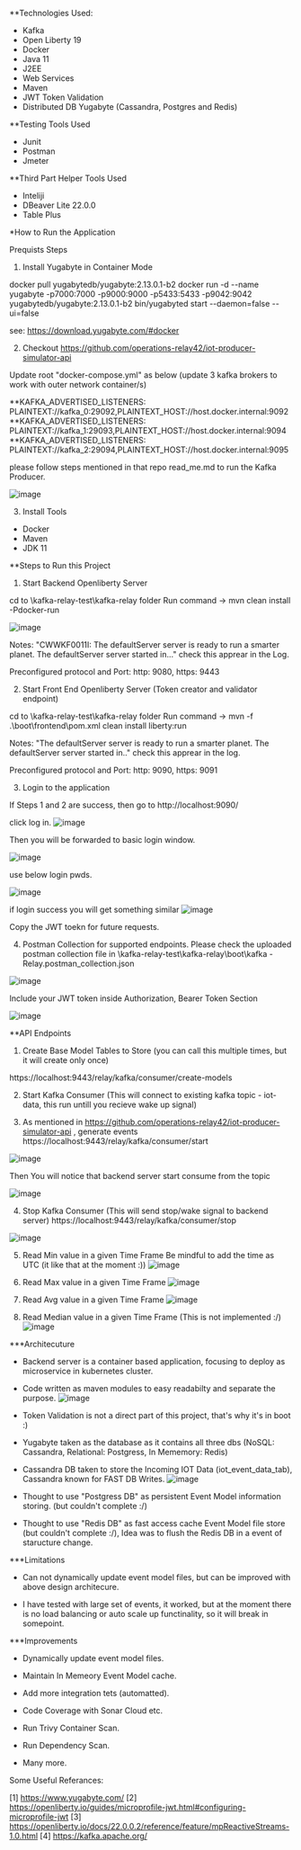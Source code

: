 **Technologies Used:
- Kafka 
- Open Liberty 19
- Docker
- Java 11
- J2EE
- Web Services
- Maven
- JWT Token Validation
- Distributed DB Yugabyte (Cassandra, Postgres and Redis)

**Testing Tools Used
- Junit
- Postman
- Jmeter

**Third Part Helper Tools Used

- Inteliji 
- DBeaver Lite 22.0.0
- Table Plus

*How to Run the Application

Prequists Steps

1. Install Yugabyte in Container Mode

docker pull yugabytedb/yugabyte:2.13.0.1-b2
docker run -d --name yugabyte  -p7000:7000 -p9000:9000 -p5433:5433 -p9042:9042 yugabytedb/yugabyte:2.13.0.1-b2 bin/yugabyted start --daemon=false --ui=false

see: https://download.yugabyte.com/#docker

2. Checkout https://github.com/operations-relay42/iot-producer-simulator-api

Update root "docker-compose.yml" as below (update 3 kafka brokers to work with outer network container/s)

**KAFKA_ADVERTISED_LISTENERS: PLAINTEXT://kafka_0:29092,PLAINTEXT_HOST://host.docker.internal:9092
**KAFKA_ADVERTISED_LISTENERS: PLAINTEXT://kafka_1:29093,PLAINTEXT_HOST://host.docker.internal:9094
**KAFKA_ADVERTISED_LISTENERS: PLAINTEXT://kafka_2:29094,PLAINTEXT_HOST://host.docker.internal:9095

please follow steps mentioned in that repo read_me.md to run the Kafka Producer.

![image](https://user-images.githubusercontent.com/3264237/160287473-0bf4af0f-a69d-4567-bc49-b048af289ff7.png)

3. Install Tools
- Docker
- Maven
- JDK 11

**Steps to Run this Project

1. Start Backend Openliberty Server

cd to \kafka-relay-test\kafka-relay folder
Run command ->  mvn clean install -Pdocker-run

![image](https://user-images.githubusercontent.com/3264237/160287813-d16d5af3-d26c-41bd-999c-7f3c3cd021dc.png)

Notes: "CWWKF0011I: The defaultServer server is ready to run a smarter planet. The defaultServer server started in..." check this apprear in the Log.

Preconfigured protocol and Port: http: 9080, https: 9443 

2. Start Front End Openliberty Server (Token creator and validator endpoint)  

cd to \kafka-relay-test\kafka-relay folder
Run command ->  mvn -f .\boot\frontend\pom.xml clean install liberty:run

Notes: "The defaultServer server is ready to run a smarter planet. The defaultServer server started in.." check this apprear in the log.

Preconfigured  protocol and Port: http: 9090, https: 9091

3. Login to the application 

If Steps 1 and 2 are success, then go to http://localhost:9090/

click log in.
![image](https://user-images.githubusercontent.com/3264237/160288082-6e007ae7-64c0-4baf-8138-94cd1a75bcbc.png)

Then you will be forwarded to basic login window.

![image](https://user-images.githubusercontent.com/3264237/160288136-ef302bfd-c095-45e8-82e7-1860dea43116.png)

use below login pwds.

 ![image](https://user-images.githubusercontent.com/3264237/160288176-7c0bd55a-7043-43b0-8a4d-05be265bef14.png)

if login success you will get something similar
![image](https://user-images.githubusercontent.com/3264237/160288267-1a73f086-4595-4dbe-a5d2-09c453eadbd7.png)

Copy the JWT toekn for future requests.

4. Postman Collection for supported endpoints.
Please check the uploaded postman collection file in \kafka-relay-test\kafka-relay\boot\kafka - Relay.postman_collection.json

![image](https://user-images.githubusercontent.com/3264237/160288363-84165959-8c87-4409-82b4-b04989dec01a.png)

Include your JWT token inside Authorization, Bearer Token Section

![image](https://user-images.githubusercontent.com/3264237/160288555-cdaefe2b-0f2b-4da7-a6f7-ce3d6b8a9385.png)


**API Endpoints

1) Create Base Model Tables to Store (you can call this multiple times, but it will create only once) 

https://localhost:9443/relay/kafka/consumer/create-models

2) Start Kafka Consumer (This will connect to existing kafka topic - iot-data, this run untill you recieve wake up signal)

3) As mentioned in https://github.com/operations-relay42/iot-producer-simulator-api , generate events 
https://localhost:9443/relay/kafka/consumer/start

![image](https://user-images.githubusercontent.com/3264237/160288705-729c3fca-ba49-4c30-b5f8-ab06968a9a7f.png)

Then You will notice that backend server start consume from the topic

![image](https://user-images.githubusercontent.com/3264237/160288730-bd8ec2f0-0524-4cf9-b1de-6bb346d2d37a.png)

4) Stop Kafka Consumer (This will send stop/wake signal to backend server)
https://localhost:9443/relay/kafka/consumer/stop

![image](https://user-images.githubusercontent.com/3264237/160288812-fdcec19e-be21-4c55-80c7-2aca86cc2b1c.png)

5) Read Min value in a given Time Frame 
Be mindful to add the time as UTC (it like that at the moment :))
![image](https://user-images.githubusercontent.com/3264237/160288842-8cefc4f8-04b8-4352-ad11-84d76d041be8.png)

5) Read Max value in a given Time Frame 
![image](https://user-images.githubusercontent.com/3264237/160288891-f32c67d1-8422-472b-a21b-3f5da8c6c212.png)

6) Read Avg value in a given Time Frame 
![image](https://user-images.githubusercontent.com/3264237/160288928-dda635c6-b791-4257-8fdf-5f4943a69f4c.png)

7) Read Median value in a given Time Frame (This is not implemented :/)
![image](https://user-images.githubusercontent.com/3264237/160288962-d497a09a-eb87-4996-a38b-c4cb9e4bb3b9.png)


***Architecuture

- Backend server is a container based application, focusing to deploy as microservice in kubernetes cluster.

- Code written as maven modules to easy readabilty and separate the purpose.
![image](https://user-images.githubusercontent.com/3264237/160290209-b63c5105-71e9-4ace-9ef7-4fc83ecefc1e.png)

- Token Validation is not a direct part of this project, that's why it's in boot :)

- Yugabyte taken as the database as it contains all three dbs (NoSQL: Cassandra, Relational: Postgress, In Mememory: Redis)

- Cassandra DB taken to store the Incoming IOT Data (iot_event_data_tab), Cassandra known for FAST DB Writes.
![image](https://user-images.githubusercontent.com/3264237/160290659-8b757abd-762f-42dd-8dae-ab7c39851953.png)

- Thought to use "Postgress DB" as persistent Event Model information storing. (but couldn't complete :/)

- Thought to use "Redis DB" as fast access cache Event Model file store (but couldn't complete :/), Idea was to flush the Redis DB in a event of staructure change.

***Limitations

- Can not dynamically update event model files, but can be improved with above design architecure.

- I have tested with large set of events, it worked, but at the moment there is no load balancing or auto scale up functinality, so it will break in somepoint.

***Improvements

- Dynamically update event model files.

- Maintain In Memeory Event Model cache.

- Add more integration tets (automatted).

- Code Coverage with Sonar Cloud etc.

- Run Trivy Container Scan.

- Run Dependency Scan.

- Many more.

Some Useful Referances:

[1] https://www.yugabyte.com/
[2] https://openliberty.io/guides/microprofile-jwt.html#configuring-microprofile-jwt
[3] https://openliberty.io/docs/22.0.0.2/reference/feature/mpReactiveStreams-1.0.html
[4] https://kafka.apache.org/
